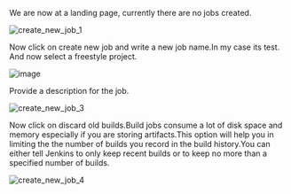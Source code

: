 We are now at a landing page, currently there are no jobs created.

![create_new_job_1](https://user-images.githubusercontent.com/20787443/50428509-3cb3c400-08f3-11e9-9ad3-5333639216a9.PNG)





Now click on create new job and write a new job name.In my case its test. And now select a freestyle project.

![image](https://user-images.githubusercontent.com/20787443/50428565-acc24a00-08f3-11e9-8daa-a893bb14d75a.png)

Provide a description for the job.

![create_new_job_3](https://user-images.githubusercontent.com/20787443/50428700-a2ed1680-08f4-11e9-903a-76b69460047f.PNG)

Now click on discard old builds.Build jobs consume a lot of disk space and memory especially if you are storing artifacts.This option will help you in limiting the the number of builds you record in the build history.You can either tell Jenkins to only keep recent
builds or to keep no more than a specified number of builds.

![create_new_job_4](https://user-images.githubusercontent.com/20787443/50428745-e3e52b00-08f4-11e9-9dee-d10b13cc8d88.PNG)
